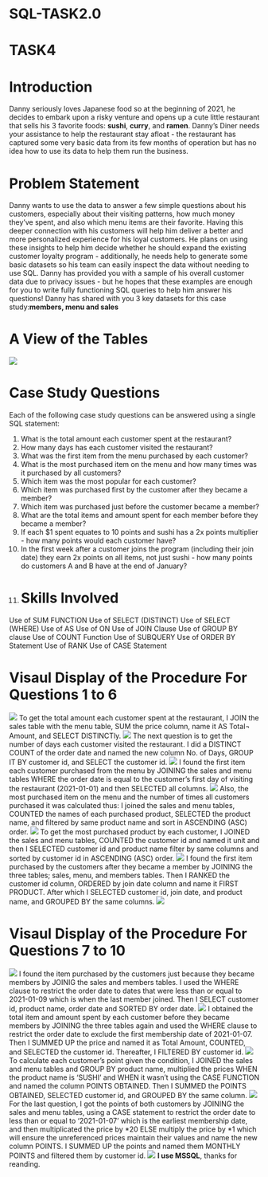 # SQL-TASK2.0
# TASK4
# Introduction
Danny seriously loves Japanese food so at the beginning of 2021, he decides to embark upon a risky venture and opens up a cute little restaurant that sells his 3 favorite foods: **sushi**,  **curry**, and **ramen**.
Danny’s Diner needs your assistance to help the restaurant stay afloat - the restaurant has captured some very basic data from its few months of operation but has no idea how to use its data to help them run the business.
# Problem Statement
Danny wants to use the data to answer a few simple questions about his customers, especially about their visiting patterns, how much money they’ve spent, and also which menu items are their favorite. Having this deeper connection with his customers will help him deliver a better and more personalized experience for his loyal customers.
He plans on using these insights to help him decide whether he should expand the existing customer loyalty program - additionally, he needs help to generate some basic datasets so his team can easily inspect the data without needing to use SQL.
Danny has provided you with a sample of his overall customer data due to privacy issues - but he hopes that these examples are enough for you to write fully functioning SQL queries to help him answer his questions!
Danny has shared with you 3 key datasets for this case study:**members, menu and sales**
# A View of the Tables
![](Tables.png)
# Case Study Questions
Each of the following case study questions can be answered using a single SQL statement:
1.	What is the total amount each customer spent at the restaurant?
2.	How many days has each customer visited the restaurant?
3.	What was the first item from the menu purchased by each customer?
4.	What is the most purchased item on the menu and how many times was it purchased by all customers?
5.	Which item was the most popular for each customer?
6.	Which item was purchased first by the customer after they became a member?
7.	Which item was purchased just before the customer became a member?
8.	What are the total items and amount spent for each member before they became a member?
9.	If each $1 spent equates to 10 points and sushi has a 2x points multiplier - how many points would each customer have?
10.	In the first week after a customer joins the program (including their join date) they earn 2x points on all items, not just sushi - how many points do customers A and B have at the end of January?
11.	# Skills Involved
Use of SUM FUNCTION
Use of SELECT (DISTINCT)
Use of SELECT (WHERE) 
Use of AS
Use of ON
Use of JOIN Clause
Use of GROUP BY clause
Use of COUNT Function
Use of SUBQUERY
Use of ORDER BY Statement
Use of RANK
Use of CASE Statement
#  Visaul Display of the Procedure For Questions 1 to 6
![](SQL1.png)
To get the total amount each customer spent at the restaurant, I JOIN the sales table with the menu table, SUM the price column, name it AS Total¬ Amount, and SELECT DISTINCTly.
![](Q1.png)
The next question is to get the number of days each customer visited the restaurant. I did a DISTINCT COUNT of the order date and named the new column No. of Days, GROUP IT BY customer id, and SELECT the customer id.
![](Q2.png)
I found the first item each customer purchased from the menu by JOINING the sales and menu tables WHERE the order date is equal to the customer’s first day of visiting the restaurant (2021-01-01)  and then SELECTED all columns. 
![](Q3.png)
  Also, the most purchased item on the menu and the number of times all customers purchased it was calculated thus: I joined the sales and menu tables, COUNTED  the names of each purchased product, SELECTED the product name, and filtered by same product name and sort in ASCENDING (ASC) order.
![](Q4.png)
 To get the most purchased product by each customer, I JOINED the sales and menu tables, COUNTED the customer id and named it unit and then I SELECTED customer id and product name filter by same columns and sorted by customer id in ASCENDING (ASC) order.
![](Q5.png)
I found the first item purchased by the customers after they became a member by JOINING the three tables; sales, menu, and members tables. Then I RANKED the customer id column, ORDERED by join date column and name it FIRST PRODUCT. After which I SELECTED customer id, join date, and product name, and GROUPED BY the same columns.
![](Q6.png)
#  Visaul Display of the Procedure For Questions 7 to 10
![](SQL2.png)
I found the item purchased by the customers just because they became members by JOINIG the sales and members tables. I used the WHERE clause to restrict the order date to dates that were less than or equal to 2021-01-09 which is when the last member joined. Then I SELECT customer id, product name, order date and SORTED BY order date.
![](Q7.png)
 I obtained the total item and amount spent by each customer before they became members by JOINING the three tables again and used the WHERE clause to restrict the order date to exclude the first membership date of 2021-01-07. Then I SUMMED UP the price and named it as Total Amount, COUNTED, and SELECTED the customer id. Thereafter, I  FILTERED BY customer id.
![](Q8.png)
To calculate each customer’s point given the condition, I JOINED the sales and menu tables and GROUP BY product name,  multiplied the prices WHEN the product name is ‘SUSHI’  and WHEN it wasn’t using the CASE FUNCTION and named the column POINTS OBTAINED. Then I SUMMED the POINTS OBTAINED, SELECTED customer id, and GROUPED BY the same column.
![](Q9.png)
For the last question, I got the points of both customers by JOINING the sales and menu tables, using a CASE statement to restrict the order date to less than or equal to ‘2021-01-07’ which is the earliest membership date, and then multiplicated the price by *20 ELSE multiply the price by *1 which will ensure the unreferenced prices maintain their values and name the new column POINTS. I SUMMED UP the points and named them MONTHLY POINTS and filtered them by customer id. 
![](Q10.png)
 **I use MSSQL**, thanks for reanding. 


